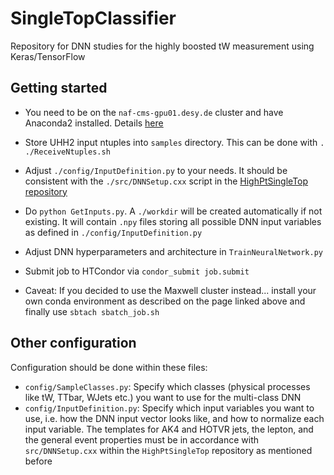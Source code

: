 # SingleTopClassifier

Repository for DNN studies for the highly boosted tW measurement using Keras/TensorFlow


## Getting started

* You need to be on the `naf-cms-gpu01.desy.de` cluster and have Anaconda2 installed. Details [here](https://confluence.desy.de/pages/viewpage.action?spaceKey=UHHML&title=Using+GPUs+in+naf)
* Store UHH2 input ntuples into `samples` directory. This can be done with `. ./ReceiveNtuples.sh`
* Adjust `./config/InputDefinition.py` to your needs. It should be consistent with the `./src/DNNSetup.cxx` script in the [HighPtSingleTop repository](https://github.com/MatthiesC/HighPtSingleTop)
* Do `python GetInputs.py`. A `./workdir` will be created automatically if not existing. It will contain `.npy` files storing all possible DNN input variables as defined in `./config/InputDefinition.py`
* Adjust DNN hyperparameters and architecture in `TrainNeuralNetwork.py`
* Submit job to HTCondor via `condor_submit job.submit`

* Caveat: If you decided to use the Maxwell cluster instead... install your own conda environment as described on the page linked above and finally use `sbtach sbatch_job.sh`

## Other configuration

Configuration should be done within these files:
* `config/SampleClasses.py`: Specify which classes (physical processes like tW, TTbar, WJets etc.) you want to use for the multi-class DNN
* `config/InputDefinition.py`: Specify which input variables you want to use, i.e. how the DNN input vector looks like, and how to normalize each input variable. The templates for AK4 and HOTVR jets, the lepton, and the general event properties must be in accordance with `src/DNNSetup.cxx` within the `HighPtSingleTop` repository as mentioned before
